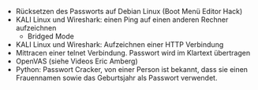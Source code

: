 



- Rücksetzen des Passworts auf Debian Linux (Boot Menü Editor Hack)
- KALI Linux und Wireshark: einen Ping auf einen anderen Rechner aufzeichnen
  - Bridged Mode
- KALI Linux und Wireshark: Aufzeichnen einer HTTP Verbindung
- Mittracen einer telnet Verbindung. Passwort wird im Klartext übertragen
- OpenVAS (siehe Videos Eric Amberg)
- Python: Passwort Cracker, von einer Person ist bekannt, dass sie einen Frauennamen sowie das Geburtsjahr als Passwort verwendet.

